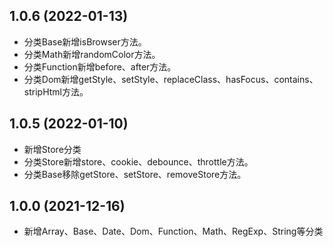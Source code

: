 ## 1.0.6 (2022-01-13)

* 分类Base新增isBrowser方法。
* 分类Math新增randomColor方法。
* 分类Function新增before、after方法。
* 分类Dom新增getStyle、setStyle、replaceClass、hasFocus、contains、stripHtml方法。

## 1.0.5 (2022-01-10)

* 新增Store分类
* 分类Store新增store、cookie、debounce、throttle方法。
* 分类Base移除getStore、setStore、removeStore方法。

## 1.0.0 (2021-12-16)

* 新增Array、Base、Date、Dom、Function、Math、RegExp、String等分类
